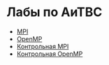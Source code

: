 # Лабы по АиТВС

- [MPI](./MPI/)
- [OpenMP](./OpenMP/)
- [Контрольная MPI](./KR1/)
- [Контрольная OpenMP](./KR2/)